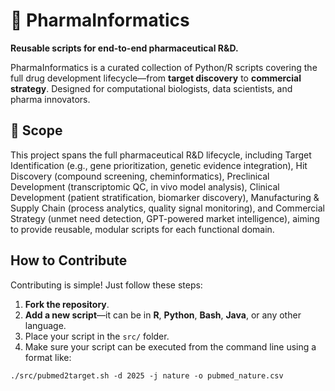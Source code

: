 # 💊 PharmaInformatics

**Reusable scripts for end-to-end pharmaceutical R&D.**

PharmaInformatics is a curated collection of Python/R scripts covering the full drug development lifecycle—from **target discovery** to **commercial strategy**. Designed for computational biologists, data scientists, and pharma innovators.

## 🧪 Scope

This project spans the full pharmaceutical R&D lifecycle, including Target Identification (e.g., gene prioritization, genetic evidence integration), Hit Discovery (compound screening, cheminformatics), Preclinical Development (transcriptomic QC, in vivo model analysis), Clinical Development (patient stratification, biomarker discovery), Manufacturing & Supply Chain (process analytics, quality signal monitoring), and Commercial Strategy (unmet need detection, GPT-powered market intelligence), aiming to provide reusable, modular scripts for each functional domain.

## How to Contribute

Contributing is simple! Just follow these steps:

1. **Fork the repository**.
2. **Add a new script**—it can be in **R**, **Python**, **Bash**, **Java**, or any other language.
3. Place your script in the `src/` folder.
4. Make sure your script can be executed from the command line using a format like:

```
./src/pubmed2target.sh -d 2025 -j nature -o pubmed_nature.csv
```
